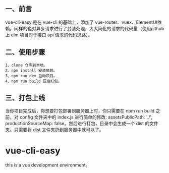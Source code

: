 ## 一、前言
vue-cli-easy 是在 vue-cli 的基础上，添加了 vue-router、vuex、ElementUI依赖。同样的也对异步请求进行了封装处理，大大简化的请求的代码量（使用github 上 elm 项目对于接口 api 请求的代码思路）。

## 二、使用步骤
```
1、clone 仓库到本地。
2、npm install 安装依赖。
3、npm run dev 启动项目。
4、npm run build 压缩打包。
```

## 三、打包上线
当你项目完成后，你想要打包部署到服务器上时，你只需要在 npm run build 之前，对 config 文件夹中的 index.js 进行简单的修改: assetsPublicPath: './', productionSourceMap: false。然后进行打包，目录中会生成一个 dist 的文件夹。只需要将 dist 文件夹扔到服务器中就可以了。

# vue-cli-easy
this is a vue development environment。

